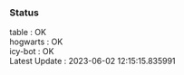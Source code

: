 ### Status


table : OK  
hogwarts : OK  
icy-bot : OK  
Latest Update : 2023-06-02 12:15:15.835991
